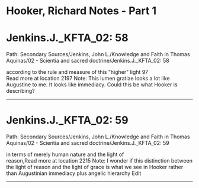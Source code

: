 # Hooker, Richard Notes - Part 1

# Jenkins.J._KFTA_02:  58

Path: Secondary Sources/Jenkins, John L./Knowledge and Faith in Thomas Aquinas/02 - Scientia and sacred doctrine/Jenkins.J._KFTA_02:  58

according to the rule and measure of this "higher" light 97 Read more at location 2197 Note: This lumen gratiae looks a lot like Augustine to me. It looks like immediacy. Could this be what Hooker is describing? 

--------------------------------------------------------------------------------

# Jenkins.J._KFTA_02:  59

Path: Secondary Sources/Jenkins, John L./Knowledge and Faith in Thomas Aquinas/02 - Scientia and sacred doctrine/Jenkins.J._KFTA_02:  59

in terms of merely human nature and the light of reason,Read more at location 2215 Note: I wonder if this distinction between the light of reason and the light of grace is what we see in Hooker rather than Augustinian immediacy plus angelic hierarchy Edit 

--------------------------------------------------------------------------------

